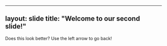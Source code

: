 ----
layout: slide
title: "Welcome to our second slide!"
----
Does this look better?
Use the left arrow to go back!
